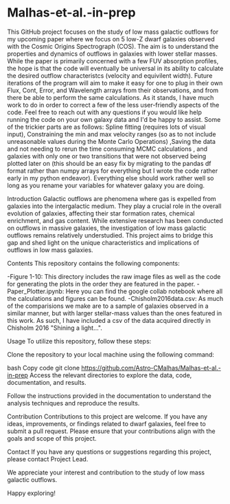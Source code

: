 # Malhas-et-al.-in-prep
This GitHub project focuses on the study of low mass galactic outflows for my upcoming paper where we focus on 5 low-Z dwarf galaxies observed with the Cosmic Origins Spectrograph (COS). 
The aim is to understand the properties and dynamics of outflows in galaxies with lower stellar masses. While the paper is primarily concerned with a few FUV absorption profiles, the hope is that the code will eventually be 
universal in its ability to calculate the desired outflow characteristcs (velocity and equivilent width). Future iterations of the program will aim to make it easy for one to plug in their own Flux, Cont, Error, and Wavelength
arrays from their observations, and from there be able to perform the same calculations. As it stands, I have much work to do in order to correct a few of the less user-friendly aspects of the code. Feel free to reach out with
any questions if you would like help running the code on your own galaxy data and I'd be happy to assist. Some of the trickier parts are as follows: Spline fitting (requires lots of visual input), Constraining the 
min and max velocity ranges (so as to not include unreasonable values during the Monte Carlo Operations) ,Saving the data and not needing to rerun the time consuming MCMC calculations , and galaxies with only one or two
transitions that were not observed being plotted later on (this should be an easy fix by migrating to the pandas df format rather than numpy arrays for everything but I wrote the code rather early in my 
python endeavor). Everything else
should work rather well so long as you rename your variables for whatever galaxy you are doing. 

Introduction
Galactic outflows are phenomena where gas is expelled from galaxies into the intergalactic medium. They play a crucial role in the overall evolution of galaxies, affecting their star formation rates, chemical enrichment, and gas content. While extensive research has been conducted on outflows in massive galaxies, the investigation of low mass galactic outflows remains relatively understudied. This project aims to bridge this gap and shed light on the unique characteristics and implications of outflows in low mass galaxies.

Contents
This repository contains the following components:

-Figure 1-10: This directory includes the raw image files as well as the code for generating the plots in the order they are featured in the paper.
-Paper_Plotter.ipynb: Here you can find the google collab notebook where all the calculations and figures can be found.
-Chisholm2016data.csv: As much of the comparisions we make are to a sample of galaxies observed in a similar manner, but with larger stellar-mass values than the ones featured in this work. As such, I have 
included a csv of the data acquired directly in Chisholm 2016 "Shining a light...". 

Usage
To utilize this repository, follow these steps:

Clone the repository to your local machine using the following command:

bash
Copy code
git clone https://github.com/Astro-CMalhas/Malhas-et-al.-in-prep
Access the relevant directories to explore the data, code, documentation, and results.

Follow the instructions provided in the documentation to understand the analysis techniques and reproduce the results.

Contribution
Contributions to this project are welcome. If you have any ideas, improvements, or findings related to dwarf galaxies, feel free to submit a pull request. Please ensure that your contributions align with the goals and scope of this project.

Contact
If you have any questions or suggestions regarding this project, please contact Project Lead.

We appreciate your interest and contribution to the study of low mass galactic outflows.

Happy exploring!
